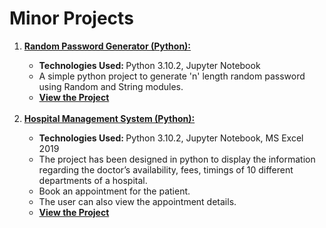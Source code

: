 # Minor Projects
<ol>
<li> <b> <a href="https://github.com/xavierina12/Data-Analytics/tree/main/Projects/Minor%20Projects/1.%20Random%20Password%20Generator%20(Python)"> Random Password Generator (Python):</b></a></li>
<ul>
    <li><b>  Technologies Used: </b> Python 3.10.2, Jupyter Notebook</li>
    <li>A simple python project to generate 'n' length random password using Random and String modules. </li>
    <li><a href="https://github.com/xavierina12/Data-Analytics/tree/main/Projects/Minor%20Projects/1.%20Random%20Password%20Generator%20(Python)"><b>View the Project</b></a></li>
</ul>
</br>

 <li> <b> <a href="https://github.com/xavierina12/Data-Analytics/tree/main/Projects/Minor%20Projects/2.%20Hospital%20Management%20System%20(Python)"> Hospital Management System (Python):</b></a></li> 
<ul>     
     <li><b>  Technologies Used: </b> Python 3.10.2, Jupyter Notebook, MS Excel 2019</li> 
     <li>The project has been designed in python to display the information regarding the doctor’s availability, fees, timings of 10 different departments of a hospital.</li> 
     <li>Book an appointment for the patient.</li> 
     <li>The user can also view the appointment details.</li>  
     <li><a href="https://github.com/xavierina12/Data-Analytics/tree/main/Projects/Minor%20Projects/2.%20Hospital%20Management%20System%20(Python)"><b>View the Project</b></a></li>
</ul>
</ol>
